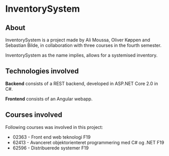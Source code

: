 # InventorySystem

## About
InventorySystem is a project made by Ali Moussa, Oliver Køppen and Sebastian Bilde, in collaboration with three courses in the fourth semester.

InventorySystem as the name implies, allows for a systemised inventory.


## Technologies involved
**Backend** consists of a REST backend, developed in ASP.NET Core 2.0 in C#.

**Frontend** consists of an Angular webapp.

## Courses involved
Following courses was involved in this project:
* 02363 - Front end web teknologi F19
* 62413 - Avanceret objektorienteret programmering med C# og .NET F19
* 62596 - Distribuerede systemer F19
